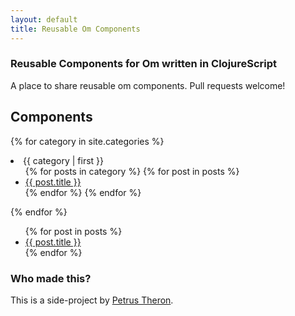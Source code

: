 ```yaml
---
layout: default
title: Reusable Om Components
---
```

### <span class="octicon octicon-link"></span> Reusable Components for Om written in ClojureScript

A place to share reusable om components. Pull requests welcome!

## Components

{% for category in site.categories %}
  <li><a name="{{ category | first }}">{{ category | first }}</a>
    <ul>
    {% for posts in category %}
      {% for post in posts %}
        <li><a href="{{ post.url }}">{{ post.title }}</a></li>
      {% endfor %}
    {% endfor %}
    </ul>
  </li>
{% endfor %}

<ul>
{% for post in posts %}
  <li><a href="{{ post.url }}">{{ post.title }}</a></li>
{% endfor %}
</ul>

### <span class="octicon octicon-link"></span> Who made this?

This is a side-project by [Petrus Theron](http://petrustheron.com/).
